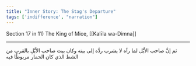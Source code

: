 ```yaml
---
title: "Inner Story: The Stag's Departure"
tags: ['indifference', "narration"]
---
```


 Section 17 in 11) The King of Mice, [[Kalīla wa-Dimna]]

---
ثم إنَّ صاحب الأيَّل لما رآه لا يشرب ردَّه إلى بيته وكان بيت صاحب الأيَّلِ بالقربِ من الشط الذي كان الحمار مربوطًا فيه
